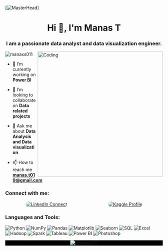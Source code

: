 [![MasterHead](https://firebasestorage.googleapis.com/v0/b/flexi-coding.appspot.com/o/dempgi7-520f8d5f-63d4-4453-8822-dbc149ae27f8.gif?alt=media&token=91c0c7b2-93c3-4029-b011-1a8703c5730d)]
<h1 align="center">Hi 👋, I'm Manas T</h1>

<h3 align="center">I am a passionate data analyst and data visualization engineer.</h3>
<img align="right" alt="Coding" width="400" src="https://i.pinimg.com/originals/81/17/8b/81178b47a8598f0c81c4799f2cdd4057.gif"

<p align="left"> <img src="https://komarev.com/ghpvc/?username=manaxs011&&theme=xcode&label=Profile%20views&color=0e75b6&style=flat" alt="manaxs011" /> 
</p>

- 🔭 I’m currently working on **Power BI**

- 👯 I’m looking to collaborate on **Data related projects**

- 💬 Ask me about **Data Analysis and Data visualization**

- 📫 How to reach me **manas.t019@gmail.com**

<h3 align="left">Connect with me:</h3>
<p align="left">
<div style="display: flex; align-items: center; justify-content: space-around;">
  <a href="https://www.linkedin.com/in/yourusername" target="blank">
    <img src="https://img.shields.io/badge/LinkedIn-Connect-blue?style=for-the-badge&logo=linkedin&logoColor=white" alt="LinkedIn Connect" style="border-radius: 8px;">
  </a>
  
  <a href="https://www.kaggle.com/yourkaggleusername" target="blank">
    <img src="https://img.shields.io/badge/Kaggle-Profile-2C3E50?style=for-the-badge&logo=kaggle&labelColor=2C3E50&logoColor=white" alt="Kaggle Profile" style="border-radius: 8px;">
  </a>
</div>

  </a>
</div>
</p>

<h3 align="left">Languages and Tools:</h3>
<p align="left"> 
  
![Python](https://img.shields.io/badge/python-3670A0?style=plastic&logo=python&logoColor=ffdd54)
![NumPy](https://img.shields.io/badge/numpy-%23013243.svg?style=plastic&logo=numpy&logoColor=white)
![Pandas](https://img.shields.io/badge/pandas-%23150458.svg?style=plastic&logo=pandas&logoColor=white)
![Matplotlib](https://img.shields.io/badge/Matplotlib-%2311557C.svg?style=plastic&logo=matplotlib&logoColor=white)
![Seaborn](https://img.shields.io/badge/Seaborn-%2388B04B.svg?style=plastic&logo=seaborn&logoColor=white)
![SQL](https://img.shields.io/badge/SQL-%23417DB5.svg?style=plastic&logo=sql&logoColor=white)
![Excel](https://img.shields.io/badge/Excel-%21734F96.svg?style=plastic&logo=microsoft-excel&logoColor=white)
![Hadoop](https://img.shields.io/badge/Hadoop-%23FF6524.svg?style=plastic&logo=hadoop&logoColor=white)
![Spark](https://img.shields.io/badge/Spark-%23E25A1C.svg?style=plastic&logo=apache-spark&logoColor=white)
![Tableau](https://img.shields.io/badge/Tableau-%238E8E8E.svg?style=plastic&logo=tableau&logoColor=white)
![Power BI](https://img.shields.io/badge/Power%20BI-%23F2C811.svg?style=plastic&logo=powerbi&logoColor=black)
![Photoshop](https://img.shields.io/badge/Photoshop-31A8FF?style=plastic&logo=adobe-photoshop&labelColor=31A8FF&logoColor=white)

</p>

<div align="center" style="background-color: black;">
  <img src="https://github-readme-stats.vercel.app/api/top-langs?username=manaxs011&show_icons=true&locale=en&layout=compact" alt="manaxs011" />
</div>

